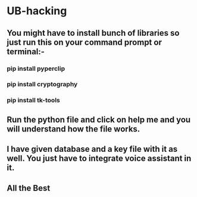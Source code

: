 # UB-hacking
## You might have to install bunch of libraries so just run this on your command prompt or terminal:-
### pip install pyperclip
### pip install cryptography
### pip install tk-tools
## Run the python file and click on help me and you will understand how the file works.
## I have given database and a key file with it as well. You just have to integrate voice assistant in it.
## All the Best
